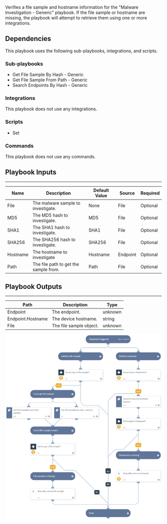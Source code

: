 Verifies a file sample and hostname information for the "Malware Investigation - Generic" playbook.
If the file sample or hostname are missing, the playbook will attempt to retrieve them using one or more integrations.

## Dependencies
This playbook uses the following sub-playbooks, integrations, and scripts.

### Sub-playbooks
* Get File Sample By Hash - Generic
* Get File Sample From Path - Generic
* Search Endpoints By Hash - Generic

### Integrations
This playbook does not use any integrations.

### Scripts
* Set

### Commands
This playbook does not use any commands.

## Playbook Inputs
---

| **Name** | **Description** | **Default Value** | **Source** | **Required** |
| --- | --- | --- | --- | --- |
| File | The malware sample to investigate. | None | File | Optional |
| MD5 | The MD5 hash to investigate. | MD5 | File | Optional |
| SHA1 | The SHA1 hash to investigate. | SHA1 | File | Optional |
| SHA256 | The SHA256 hash to investigate. | SHA256 | File | Optional |
| Hostname | The hostname to investigate | Hostname | Endpoint | Optional |
| Path | The file path to get the sample from. | Path | File | Optional |

## Playbook Outputs
---

| **Path** | **Description** | **Type** |
| --- | --- | --- |
| Endpoint | The endpoint. | unknown |
| Endpoint.Hostname | The device hostname. | string |
| File | The file sample object. | unknown |

![Malware_Investigation_Generic_Setup](https://github.com/ElazarK/content-docs/blob/master/images/playbooks/Malware_Investigation_Generic_Setup.png)
